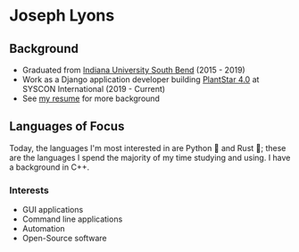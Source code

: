 # Joseph Lyons

## Background

- Graduated from [Indiana University South Bend](https://www.iusb.edu/) (2015 - 2019)
- Work as a Django application developer building [PlantStar 4.0](https://www.syscon-intl.com/plantstar) at SYSCON International (2019 - Current)
- See [my resume](https://github.com/JosephTLyons/Resume) for more background

## Languages of Focus

Today, the languages I'm most interested in are Python 🐍 and Rust 🦀; these are the languages I spend the majority of my time studying and using.  I have a background in C++.

### Interests

- GUI applications
- Command line applications
- Automation
- Open-Source software
